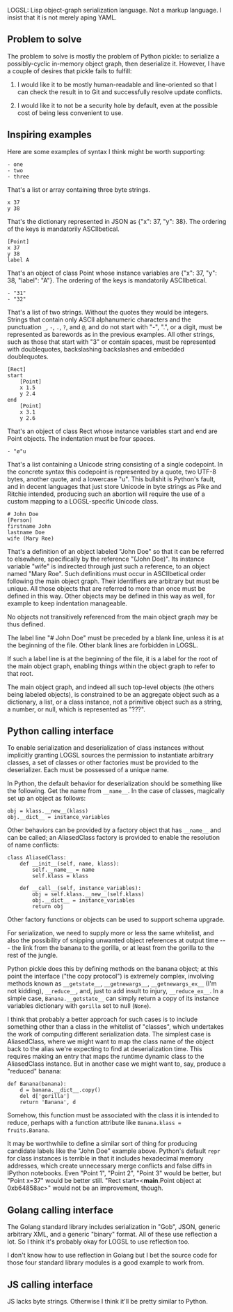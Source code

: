 LOGSL: Lisp object-graph serialization language.  Not a markup
language.  I insist that it is not merely aping YAML.

Problem to solve
----------------

The problem to solve is mostly the problem of Python pickle: to
serialize a possibly-cyclic in-memory object graph, then deserialize
it.  However, I have a couple of desires that pickle fails to fulfill:

1. I would like it to be mostly human-readable and line-oriented so
that I can check the result in to Git and successfully resolve update
conflicts.

2. I would like it to not be a security hole by default, even at the
possible cost of being less convenient to use.

Inspiring examples
------------------

Here are some examples of syntax I think might be worth supporting:

    - one
    - two
    - three

That's a list or array containing three byte strings.

    x 37
    y 38

That's the dictionary represented in JSON as {"x": 37, "y": 38}.  The
ordering of the keys is mandatorily ASCIIbetical.

    [Point]
    x 37
    y 38
    label A

That's an object of class Point whose instance variables are {"x": 37,
"y": 38, "label": "A"}.  The ordering of the keys is mandatorily
ASCIIbetical.

    - "31"
    - "32"

That's a list of two strings.  Without the quotes they would be
integers.  Strings that contain only ASCII alphanumeric characters and
the punctuation `_`, `-`, `.`, `?`, and `@`, and do not start with
"-", ".", or a digit, must be represented as barewords as in the
previous examples.  All other strings, such as those that start with
"3" or contain spaces, must be represented with doublequotes,
backslashing backslashes and embedded doublequotes.

    [Rect]
    start
        [Point]
        x 1.5
        y 2.4
    end
        [Point]
        x 3.1
        y 2.6

That's an object of class Rect whose instance variables start and end
are Point objects.  The indentation must be four spaces.

    - "ø"u

That's a list containing a Unicode string consisting of a single
codepoint.  In the concrete syntax this codepoint is represented by a
quote, two UTF-8 bytes, another quote, and a lowercase "u".  This
bullshit is Python's fault, and in decent languages that just store
Unicode in byte strings as Pike and Ritchie intended, producing such
an abortion will require the use of a custom mapping to a
LOGSL-specific Unicode class.

    # John Doe
    [Person]
    firstname John
    lastname Doe
    wife (Mary Roe)

That's a definition of an object labeled "John Doe" so that it can be
referred to elsewhere, specifically by the reference "(John Doe)".
Its instance variable "wife" is indirected through just such a
reference, to an object named "Mary Roe".  Such definitions must occur
in ASCIIbetical order following the main object graph.  Their
identifiers are arbitrary but must be unique.  All those objects that
are referred to more than once must be defined in this way.  Other
objects may be defined in this way as well, for example to keep
indentation manageable.

No objects not transitively referenced from the main object graph may
be thus defined.

The label line "# John Doe" must be preceded by a blank line, unless
it is at the beginning of the file.  Other blank lines are forbidden
in LOGSL.

If such a label line is at the beginning of the file, it is a label
for the root of the main object graph, enabling things within the
object graph to refer to that root.

The main object graph, and indeed all such top-level objects (the
others being labeled objects), is constrained to be an aggregate
object such as a dictionary, a list, or a class instance, not a
primitive object such as a string, a number, or null, which is
represented as "???".

Python calling interface
------------------------

To enable serialization and deserialization of class instances without
implicitly granting LOGSL sources the permission to instantiate
arbitrary classes, a set of classes or other factories must be
provided to the deserializer.  Each must be possessed of a unique
name.

In Python, the default behavior for deserialization should be
something like the following.  Get the name from `__name__`.  In the
case of classes, magically set up an object as follows:

    obj = klass.__new__(klass)
    obj.__dict__ = instance_variables

Other behaviors can be provided by a factory object that has
`__name__` and can be called; an AliasedClass factory is provided to
enable the resolution of name conflicts:

    class AliasedClass:
        def __init__(self, name, klass):
            self.__name__ = name
            self.klass = klass

        def __call__(self, instance_variables):
            obj = self.klass.__new__(self.klass)
            obj.__dict__ = instance_variables
            return obj

Other factory functions or objects can be used to support schema
upgrade.

For serialization, we need to supply more or less the same whitelist,
and also the possibility of snipping unwanted object references at
output time --- the link from the banana to the gorilla, or at least
from the gorilla to the rest of the jungle.

Python pickle does this by defining methods on the banana object; at
this point the interface ("the copy protocol") is extremely complex,
involving methods known as `__getstate__`, `__getnewargs__`,
`__getnewargs_ex__` (I'm not kidding), `__reduce__`, and, just to add
insult to injury, `__reduce_ex__`.  In a simple case,
`Banana.__getstate__` can simply return a copy of its instance
variables dictionary with `gorilla` set to null (`None`).

I think that probably a better approach for such cases is to include
something other than a class in the whitelist of "classes", which
undertakes the work of computing different serialization data.  The
simplest case is AliasedClass, where we might want to map the class
name of the object back to the alias we're expecting to find at
deserialization time.  This requires making an entry that maps the
runtime dynamic class to the AliasedClass instance.  But in another
case we might want to, say, produce a "reduced" banana:

    def Banana(banana):
        d = banana.__dict__.copy()
        del d['gorilla']
        return 'Banana', d

Somehow, this function must be associated with the class it is
intended to reduce, perhaps with a function attribute like
`Banana.klass = fruits.Banana`.

It may be worthwhile to define a similar sort of thing for producing
candidate labels like the "John Doe" example above.  Python's default
`repr` for class instances is terrible in that it includes hexadecimal
memory addresses, which create unnecessary merge conflicts and false
diffs in IPython notebooks.  Even "Point 1", "Point 2", "Point 3"
would be better, but "Point x=37" would be better still.  "Rect
start=<__main__.Point object at 0xb64858ac>" would not be an
improvement, though.

Golang calling interface
------------------------

The Golang standard library includes serialization in "Gob", JSON,
generic arbitrary XML, and a generic "binary" format.  All of these
use reflection a lot.  So I think it's probably okay for LOGSL to use
reflection too.

I don't know how to use reflection in Golang but I bet the source code
for those four standard library modules is a good example to work
from.

JS calling interface
--------------------

JS lacks byte strings.  Otherwise I think it'll be pretty similar to
Python.